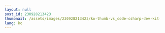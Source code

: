 ```yaml
---
layout: null
post_id: 230928213423
thumbnail: /assets/images/230928213423/ko-thumb-vs_code-csharp-dev-kit-extension.png
lang: ko
---
```

